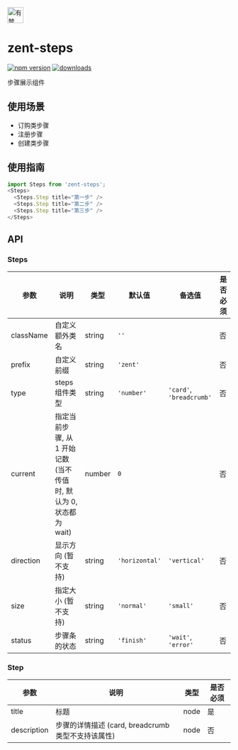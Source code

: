 <p>
	<a href="https://github.com/youzan/">
		<img alt="有赞logo" width="36px" src="https://img.yzcdn.cn/public_files/2017/02/09/e84aa8cbbf7852688c86218c1f3bbf17.png" alt="youzan" />
	</a>
</p>

# zent-steps

[![npm version](https://img.shields.io/npm/v/zent-steps.svg?style=flat)](https://www.npmjs.com/package/zent-steps) [![downloads](https://img.shields.io/npm/dt/zent-steps.svg)](https://www.npmjs.com/package/zent-steps)

步骤展示组件

## 使用场景

-   订购类步骤
-   注册步骤
-   创建类步骤

## 使用指南

```javascript
import Steps from 'zent-steps';
<Steps>
  <Steps.Step title="第一步" />
  <Steps.Step title="第二步" />
  <Steps.Step title="第三步" />
</Steps>
```

## API

### Steps

| 参数        | 说明                                         | 类型     | 默认值            | 备选值                       | 是否必须 |
| --------- | ------------------------------------------ | ------ | -------------- | ------------------------- | ---- |
| className | 自定义额外类名                                    | string | `''`           |                           | 否    |
| prefix    | 自定义前缀                                      | string | `'zent'`       |                           | 否    |
| type      | steps组件类型                                  | string | `'number'`     | `'card'`,  `'breadcrumb'` | 否    |
| current   | 指定当前步骤, 从 1 开始记数 (当不传值时, 默认为 0, 状态都为 wait) | number | `0`            |                           | 否    |
| direction | 显示方向 (暂不支持)                                | string | `'horizontal'` | `'vertical'`              | 否    |
| size      | 指定大小 (暂不支持)                                | string | `'normal'`     | `'small'`                 | 否    |
| status    | 步骤条的状态                                     | string | `'finish'`     | `'wait'`, `'error'`       | 否    |

### Step

| 参数          | 说明                                  | 类型   | 是否必须 |
| ----------- | ----------------------------------- | ---- | ---- |
| title       | 标题                                  | node | 是    |
| description | 步骤的详情描述 (card, breadcrumb 类型不支持该属性) | node | 否    |
